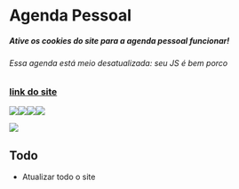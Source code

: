 # Agenda Pessoal

##### Ative os cookies do site para a agenda pessoal funcionar!
###### Essa agenda está meio desatualizada: seu JS é bem porco

### [link do site](https://migliorelli.github.io/agenda-pessoal/)

![](https://camo.githubusercontent.com/2331c7433ac3b69e0dc87a7f919ef7d684314bf00625be039c91e5b7093b05c0/68747470733a2f2f696d672e736869656c64732e696f2f62616467652f48544d4c2d2532334646616334352e7376673f267374796c653d666f722d7468652d6261646765266c6f676f3d68746d6c35266c6f676f436f6c6f723d776869746526636f6c6f723d6f72616e6765)![](https://camo.githubusercontent.com/5857436b9240bce17e71f54151653239f2a4d07314d31bf16b4f79edb1ee03b5/68747470733a2f2f696d672e736869656c64732e696f2f62616467652f4353532d2532334646616334352e7376673f267374796c653d666f722d7468652d6261646765266c6f676f3d63737333266c6f676f436f6c6f723d776869746526636f6c6f723d626c7565)![](https://camo.githubusercontent.com/61d874b3b6126be53cf2867cd2bd621517cc4ba77cc5a10b805ab3f2044aa952/68747470733a2f2f696d672e736869656c64732e696f2f62616467652f4a4156415343524950542d2532334646616334352e7376673f267374796c653d666f722d7468652d6261646765266c6f676f3d6a617661736372697074266c6f676f436f6c6f723d776869746526636f6c6f723d79656c6c6f77)[![](https://camo.githubusercontent.com/69cc0552d30fa7120c26421f4eb88d2a012500535b82ed9302b53560472f6841/687474703a2f2f696d672e736869656c64732e696f2f62616467652f6769746875622d2532333138373746322e7376673f267374796c653d666f722d7468652d6261646765266c6f676f3d676974687562266c6f676f436f6c6f723d776869746526636f6c6f723d626c61636b)](https://github.com/miguel-mib)

![](https://img.shields.io/badge/EM-DESENVOLVIMENTO-blueviolet)

## Todo
- Atualizar todo o site
